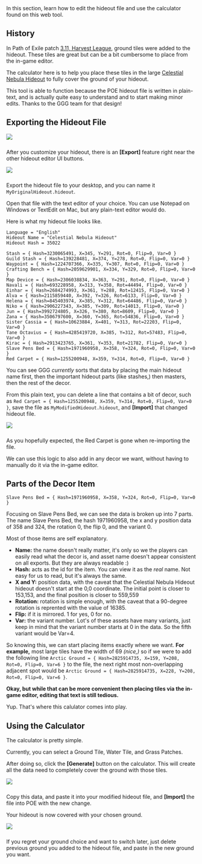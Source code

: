 ﻿<div class="alert alert-primary" role="alert">
    In this section, learn how to edit the hideout file and use the calculator found on this web tool. 
</div>

## History

In Path of Exile patch <a href="https://pathofexile.gamepedia.com/Harvest">3.11, Harvest League</a>, ground tiles were added to the hideout. These tiles are great but can be a bit cumbersome to place from the in-game editor. 

The calculator here is to help you place these tiles in the large <a href="https://pathofexile.gamepedia.com/Celestial_Nebula_Hideout">Celestial Nebula Hideout</a> to fully cover the ground of your hideout.

This tool is able to function because the POE hideout file is written in plain-text, and is actually quite easy to understand and to start making minor edits. Thanks to the GGG team for that design!

## Exporting the Hideout File


<img src="images/hideout/Hideout.png" style="max-width:100%;margin-bottom:10px;"/>

After you customize your hideout, there is an **[Export]** feature right near the other hideout editor UI buttons.

<img src="images/hideout/Export.png" style="max-width:100%;margin-bottom:10px;"/>

Export the hideout file to your desktop, and you can name it `MyOriginalHideout.hideout`.

Open that file with the text editor of your choice. You can use Notepad on Windows or TextEdit on Mac, but any plain-text editor would do.

Here is what my hideout file looks like.

```
Language = "English"
Hideout Name = "Celestial Nebula Hideout"
Hideout Hash = 35022

Stash = { Hash=3230065491, X=345, Y=291, Rot=0, Flip=0, Var=0 }
Guild Stash = { Hash=139228481, X=374, Y=278, Rot=0, Flip=0, Var=0 }
Waypoint = { Hash=1224707366, X=335, Y=307, Rot=0, Flip=0, Var=0 }
Crafting Bench = { Hash=2059629901, X=334, Y=329, Rot=0, Flip=0, Var=0 }
Map Device = { Hash=2306038834, X=363, Y=291, Rot=0, Flip=0, Var=0 }
Navali = { Hash=693228958, X=313, Y=358, Rot=44494, Flip=0, Var=0 }
Einhar = { Hash=2684274993, X=361, Y=288, Rot=12415, Flip=0, Var=0 }
Alva = { Hash=2115859440, X=392, Y=326, Rot=6133, Flip=0, Var=0 }
Helena = { Hash=845403974, X=385, Y=312, Rot=64486, Flip=0, Var=0 }
Niko = { Hash=2906227343, X=385, Y=309, Rot=14013, Flip=0, Var=0 }
Jun = { Hash=3992724805, X=326, Y=380, Rot=8609, Flip=0, Var=0 }
Zana = { Hash=3506797600, X=360, Y=365, Rot=54836, Flip=0, Var=0 }
Sister Cassia = { Hash=10623884, X=401, Y=313, Rot=22203, Flip=0, Var=0 }
Tane Octavius = { Hash=4285419720, X=385, Y=312, Rot=57483, Flip=0, Var=0 }
Kirac = { Hash=2913423765, X=361, Y=353, Rot=21782, Flip=0, Var=0 }
Slave Pens Bed = { Hash=1971960958, X=358, Y=324, Rot=0, Flip=0, Var=0 }
Red Carpet = { Hash=1255200948, X=359, Y=314, Rot=0, Flip=0, Var=0 }
```

You can see GGG *currently* sorts that data by placing the main hideout name first, then the important hideout parts (like stashes,) then masters, then the rest of the decor.

From this plain text, you can delete a line that contains a bit of decor, such as `Red Carpet = { Hash=1255200948, X=359, Y=314, Rot=0, Flip=0, Var=0 }`, save the file as `MyModifiedHideout.hideout`, and **[Import]** that changed hideout file.

<img src="images/hideout/Import.png" style="max-width:100%;margin-bottom:10px;"/>

As you hopefully expected, the Red Carpet is gone when re-importing the file.

We can use this logic to also add in any decor we want, without having to manually do it via the in-game editor.

## Parts of the Decor Item

`Slave Pens Bed = { Hash=1971960958, X=358, Y=324, Rot=0, Flip=0, Var=0 }`

Focusing on Slave Pens Bed, we can see the data is broken up into 7 parts. The name Slave Pens Bed, the hash 1971960958, the x and y position data of 358 and 324, the rotation 0, the flip 0, and the variant 0.

Most of those items are self explanatory. 

- **Name:** the name doesn't really matter, it's only so we the players can easily read what the decor is, and asset name doesn't appear consistent on all exports. But they are always readable :)
- **Hash:** acts as the id for the item. You can view it as the *real* name. Not easy for us to read, but it's always the same. 
- **X and Y:** position data, with the caveat that the Celestial Nebula Hideout hideout doesn't start at the 0,0 coordinate. The initial point is closer to 153,153, and the final position is closer to 559,559
- **Rotation:** rotation is simple enough, with the caveat that a 90-degree rotation is reprented with the value of 16385.
- **Flip:** if it is mirrored. 1 for yes, 0 for no.
- **Var:** the variant number. Lot's of these assets have many variants, just keep in mind that the variant number starts at 0 in the data. So the fifth variant would be Var=4.

So knowing this, we can start placing items exactly where we want. **For example,** most large tiles have the width of 69 *(nice,)* so if we were to add the following line `Arctic Ground = { Hash=2825914735, X=159, Y=208, Rot=0, Flip=0, Var=6 }` to the file, the next right most non-overlapping adjacent spot would be `Arctic Ground = { Hash=2825914735, X=228, Y=208, Rot=0, Flip=0, Var=6 }`.

**Okay, but while that can be more convenient then placing tiles via the in-game editor, editing that text is still tedious.**

Yup. That's where this calulator comes into play.

## Using the Calculator

The calculator is pretty simple.

Currently, you can select a Ground Tile, Water Tile, and Grass Patches.

After doing so, click the **[Generate]** button on the calculator. This will create all the data need to completely cover the ground with those tiles.

<img src="images/hideout/Generate.png" style="max-width:100%;margin-bottom:10px;"/>

Copy this data, and paste it into your modified hideout file, and **[Import]** the file into POE with the new change.

Your hideout is now covered with your chosen ground.

<img src="images/hideout/Grounded.png" style="max-width:100%;margin-bottom:10px;"/>

If you regret your ground choice and want to switch later, just delete previous ground you added to the hideout file, and paste in the new ground you want.